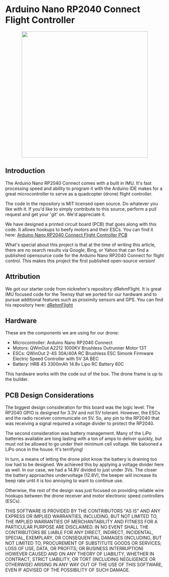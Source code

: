 # Arduino Nano RP2040 Connect Flight Controller

<div align=center><img src=https://user-images.githubusercontent.com/38836869/200135663-ea6b8495-fe91-43e7-9829-e90665b17b86.png width=400></div>

## Introduction

The Arduino Nano RP2040 Connect comes with a built in IMU. It's fast processing speed and ability to program it with the Arduino IDE makes for a great microcontroller to serve as a quadcopter (drone) flight controller.

The code in the repository is MIT licensed open source.  Do whatever you like with it. If you'd like to simply contribute to this source, perform a pull request and get your 'git' on.  We'd appreciate it.

We have designed a printed circuit board (PCB) that goes along with this code.  It allows hookups to beefy motors and their ESCs.  You can find it here: 
[Arduino Nano RP2040 Connect Flight Controller PCB](https://www.pcbway.com/project/shareproject/First_Opensource_Arduino_Nano_RP2040_Connect_Drone_Flight_Controller_4f90bf4e.html)

What's special about this project is that at the time of writing this article, there are no search results via Google, Bing, or Yahoo that can find a published opensource code for the Arduino Nano RP2040 Connect for flight control. This makes this project the first published open-source version!
## Attribution
We got our starter code from nickrehm's repository dRehmFlight.  It is great IMU focused code for the Teensy that we ported for our hardware and to pursue additional features such as proximity sensors and GPS.  You can find his repository here: [dRehmFlight](https://github.com/nickrehm/dRehmFlight)
## Hardware
These are the components we are using for our drone:

- Microcontroller:  Arduino Nano RP2040 Connect
- Motors: QWinOut A2212 1000KV Brushless Outrunner Motor 13T
- ESCs: QWinOut 2-4S 30A/40A RC Brushless ESC Simonk Firmware Electric Speed Controller with 5V 3A BEC
- Battery: HRB 4S 3300mAh 14.8v Lipo RC Battery 60C

This hardware works with the code out of the box.  The drone frame is up to the builder.
## PCB Design Considerations

The biggest design consideration for this board was the logic level. The RP2040 GPIO is designed for 3.3V and not 5V tolerant. However, the ESCs and the radio receiver communicate on 5V.  So, any pin to the RP2040 that was receiving a signal required a voltage divider to protect the RP2040.

The second consideration was battery management. Many of the LiPo batteries available are long lasting with a ton of amps to deliver quickly, but must not be allowed to go under their minimum cell voltage. We balooned a LiPo once in the house.  It's terrifying!

In turn, a means of letting the drone pilot know the battery is draining too low had to be designed.  We achieved this by applying a voltage divider here as well. In our case, we had a 14.8V divided to just under 3Vs. The closer the battery approaches undervoltage (12.8V), the beeper will increase its beep rate until it is too annoying to want to continue use.

Otherwise, the rest of the design was just focused on providing reliable wire hookups between the drone receiver and motor electronic speed controllers (ESCs).



THIS SOFTWARE IS PROVIDED BY THE CONTRIBUTORS "AS IS" AND ANY EXPRESS OR IMPLIED WARRANTIES, INCLUDING, BUT NOT LIMITED TO, THE IMPLIED WARRANTIES OF MERCHANTABILITY AND FITNESS FOR A PARTICULAR PURPOSE ARE DISCLAIMED. IN NO EVENT SHALL THE CONTRIBUTORS BE LIABLE FOR ANY DIRECT, INDIRECT, INCIDENTAL, SPECIAL, EXEMPLARY, OR CONSEQUENTIAL DAMAGES (INCLUDING, BUT NOT LIMITED TO, PROCUREMENT OF SUBSTITUTE GOODS OR SERVICES; LOSS OF USE, DATA, OR PROFITS; OR BUSINESS INTERRUPTION) HOWEVER CAUSED AND ON ANY THEORY OF LIABILITY, WHETHER IN CONTRACT, STRICT LIABILITY, OR TORT (INCLUDING NEGLIGENCE OR OTHERWISE) ARISING IN ANY WAY OUT OF THE USE OF THIS SOFTWARE, EVEN IF ADVISED OF THE POSSIBILITY OF SUCH DAMAGE.
